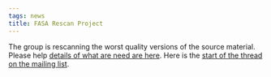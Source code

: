 ```yaml
---
tags: news
title: FASA Rescan Project
---
```

The group is rescanning the worst quality versions of the source material. Please help [details of what are need are here](https://ufc465537.neocities.org/resources/xon/TheFasaListing/index5.html#rescan). Here is the [start of the thread on the mailing list](https://thefasastartrekuniversee-group.groups.io/g/MorenaShipyards/message/9698). 